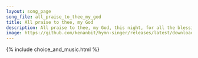 ```yaml
---
layout: song_page
song_file: all_praise_to_thee_my_god
title: All praise to thee, my God
description: All praise to thee, my God, this night, for all the blessings of the light. Keep me, O keep me, King of kings, beneath thine own almighty wings.  O le... christian 4part acapella 3verse musicbyother textbyother evening 
image: https://github.com/kenanbit/hymn-singer/releases/latest/download/all_praise_to_thee_my_god-trad.png
---
```


{% include choice_and_music.html %}
